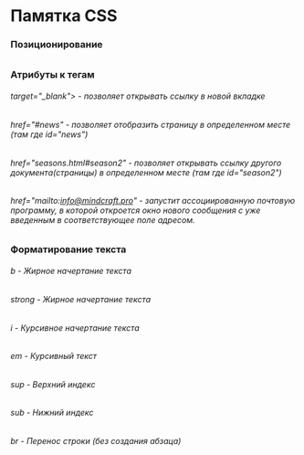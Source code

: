 # Памятка CSS

### Позиционирование

###### 



### Атрибуты к тегам

###### target="_blank">  -  позволяет открывать ссылку в новой вкладке
###### href="#news"  -  позволяет отобразить страницу в определенном месте (там где id="news")
###### href="seasons.html#season2"  -  позволяет открывать ссылку другого документа(страницы) в определенном месте (там где id="season2")
###### href="mailto:info@mindcraft.pro"  -  запустит ассоциированную почтовую программу, в которой откроется окно нового сообщения с уже введенным в соответствующее поле адресом.





### Форматирование текста

###### b - Жирное начертание текста
###### strong - Жирное начертание текста
###### i - Курсивное начертание текста
###### em - Курсивный текст
###### sup - Верхний индекс
###### sub - Нижний индекс
###### br - Перенос строки (без создания абзаца)


